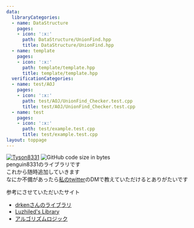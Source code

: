 ```yaml
---
data:
  libraryCategories:
  - name: DataStructure
    pages:
    - icon: ':x:'
      path: DataStructure/UnionFind.hpp
      title: DataStructure/UnionFind.hpp
  - name: template
    pages:
    - icon: ':x:'
      path: template/template.hpp
      title: template/template.hpp
  verificationCategories:
  - name: test/AOJ
    pages:
    - icon: ':x:'
      path: test/AOJ/UnionFind_Checker.test.cpp
      title: test/AOJ/UnionFind_Checker.test.cpp
  - name: test
    pages:
    - icon: ':x:'
      path: test/example.test.cpp
      title: test/example.test.cpp
layout: toppage
---
```

[![Tyson8331](https://img.shields.io/endpoint?url=https%3A%2F%2Fatcoder-badges.now.sh%2Fapi%2Fatcoder%2Fjson%2FTyson8331)](https://atcoder.jp/users/Tyson8331)
![GitHub code size in bytes](https://img.shields.io/github/languages/code-size/penguin8331/library?style=flat-square)<br>
penguin8331のライブラリです<br>
これから随時追加していきます<br>
なにか不備があったら[私のtwitter](https://twitter.com/penguin8331)のDMで教えていただけるとありがたいです<br>

参考にさせていただいたサイト<br>
- [drkenさんのライブラリ](https://github.com/drken1215/algorithm)<br>
- [Luzhiled's Library](https://ei1333.github.io/library/)<br>
- [アルゴリズムロジック](https://algo-logic.info/)<br>